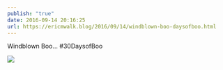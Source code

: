 ```yaml
---
publish: "true"
date: 2016-09-14 20:16:25
url: https://ericmwalk.blog/2016/09/14/windblown-boo-daysofboo.html
---
```


Windblown Boo... #30DaysofBoo

![](https://ericmwalk.blog/uploads/2022/5977040880.jpg)